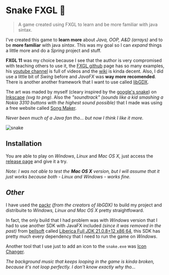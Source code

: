 # Snake FXGL 🐍
> A game created using FXGL to learn and be more familiar with java sintax.

I've created this game to **learn more** about *Java, OOP, A&D (arrays)* and to be **more familiar** with java *sintax*. This was my goal so I can *expand* things a little more and do a *Spring* project and stuff.

**FXGL 11** was my choice because I see that the author is very compromised with teaching others to use it, the [FXGL github](https://github.com/AlmasB/FXGL) page has so many examples, his [youtube channel](https://www.youtube.com/playlist?list=PL4h6ypqTi3RTiTuAQFKE6xwflnPKyFuPp) is full of videos and the [wiki](https://github.com/AlmasB/FXGL/wiki/FXGL-11) is kinda decent. Also, I did use a little bit of *Swing* before and *JavaFX* was **way more recomended**. There is another another framework that I want to use called [libGDX](https://github.com/libgdx/libgdx).

The art was maded by myself (cleary inspired by the [google's snake](https://sites.google.com/site/populardoodlegames/google-snake)) on [Inkscape](https://inkscape.org/) *(svg to png)*. Also the *"soundtrack"* *(sounds like a kid smashing a Nokia 3310 buttons with the highest sound possible)* that I made was using a free website called [Song Maker](https://musiclab.chromeexperiments.com/Song-Maker).

*Never been much of a Java fan tho... but now I think I like it more.*

![snake](https://i.imgur.com/cCezPTY.gif)

## Installation

You are able to play on *Windows*, *Linux* and *Mac OS X*, just access the [release page](https://github.com/Ishidawg/Snake-FXGL/releases) and give it a try.

*Note: I was not able to test the **Mac OS X** version, but I will assume that it just works because both - Linux and Windows - works fine.*

## *Other*
I have used the [packr](https://github.com/libgdx/packr) *(from the creators of libGDX)* to build my project and distribuite to *Windows, Linux and Mac OS X* pretty straightfoward.

In fact, the only build that I had problem was with *Windows* version that I had to use another SDK with JavaFX included *(since it was removed in the past)* from [bellsoft](https://bell-sw.com/) called [Liberica Full JDK 21.0.8+12 x86 64](https://bell-sw.com/pages/downloads/#jdk-21-lts), this SDK has pretty much every dependency that I need to run the game on *Windows*.

Another tool that I use just to add an icon to the `snake.exe` was [Icon Changer](https://github.com/stefanGaina/Icon-Changer).

*The background music that keeps looping in the game is kinda broken, because it's not loop perfectly. I don't know exactly why tho...*
